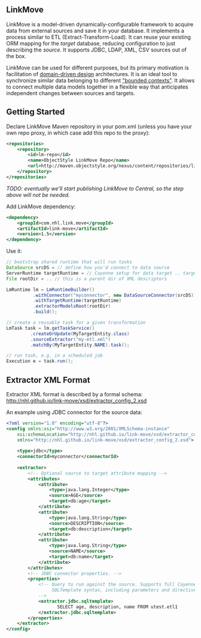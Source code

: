 ## LinkMove

LinkMove is a model-driven dynamically-configurable framework to acquire data from external sources and save it in your database. It implements a process similar to ETL (Extract-Transform-Load). It can reuse your existing ORM mapping for the _target_ database, reducing configuration to just describing the _source_. It supports JDBC, LDAP, XML, CSV sources out of the box.

LinkMove can be used for different purposes, but its primary motivation is facilitation of [domain-driven design](https://en.wikipedia.org/wiki/Domain-driven_design) architectures. It is an ideal tool to synchronize similar data belonging to different ["bounded contexts"](http://martinfowler.com/bliki/BoundedContext.html). It allows to connect multiple data models together in a flexible way that anticipates independent changes between sources and targets.


## Getting Started

Declare LinkMove Maven repository in your pom.xml (unless you have your own repo proxy, in which case add this repo to the proxy):

```XML
<repositories>
    <repository>
        <id>lm-repo</id>
        <name>ObjectStyle LinkMove Repo</name>
        <url>http://maven.objectstyle.org/nexus/content/repositories/linkrestreleases</url>
    </repository>
</repositories>
```

_TODO: eventually we'll start publishing LinkMove to Central, so the step above will not be needed._

Add LinkMove dependency:

```XML
<dependency>
    <groupId>com.nhl.link.move</groupId>
    <artifactId>link-move</artifactId>
    <version>1.5</version>
</dependency>
```

Use it:

```Java
// bootstrap shared runtime that will run tasks
DataSource srcDS = // define how you'd connect to data source 
ServerRuntime targetRuntime = // Cayenne setup for data target .. targets are mapped in Cayenne 
File rootDir = .. // this is a parent dir of XML descriptors

LmRuntime lm = LmRuntimeBuilder()
          .withConnector("myconnector", new DataSourceConnector(srcDS))
          .withTargetRuntime(targetRuntime)
          .extractorModelsRoot(rootDir)
          .build();

// create a reusable task for a given transformation
LmTask task = lm.getTaskService()
         .createOrUpdate(MyTargetEntity.class)
         .sourceExtractor("my-etl.xml")
         .matchBy(MyTargetEntity.NAME).task();

// run task, e.g. in a scheduled job
Execution e = task.run();
```

## Extractor XML Format

Extractor XML format is described by a formal schema: http://nhl.github.io/link-move/xsd/extractor_config_2.xsd

An example using JDBC connector for the source data:

```XML
<?xml version="1.0" encoding="utf-8"?>
<config xmlns:xsi="http://www.w3.org/2001/XMLSchema-instance" 
	xsi:schemaLocation="http://nhl.github.io/link-move/xsd/extractor_config_2.xsd"
	xmlns="http://nhl.github.io/link-move/xsd/extractor_config_2.xsd">
	
	<type>jdbc</type>
	<connectorId>myconnector</connectorId>
	
	<extractor>
		<!-- Optional source to target attribute mapping -->
		<attributes>
			<attribute>
				<type>java.lang.Integer</type>
				<source>AGE</source>
				<target>db:age</target>
			</attribute>
			<attribute>
				<type>java.lang.String</type>
				<source>DESCRIPTION</source>
				<target>db:description</target>
			</attribute>
			<attribute>
				<type>java.lang.String</type>
				<source>NAME</source>
				<target>db:name</target>
			</attribute>
		</attributes>
		<!-- JDBC connector properties. -->
		<properties>
			<!-- Query to run against the source. Supports full Cayenne 
			     SQLTemplate syntax, including parameters and directives.
			-->
			<extractor.jdbc.sqltemplate>
			       SELECT age, description, name FROM utest.etl1
			</extractor.jdbc.sqltemplate>
		</properties>
	</extractor>
</config>
```


